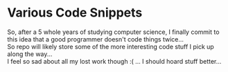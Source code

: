 # Various Code Snippets
So, after a 5 whole years of studying computer science, I finally commit to this idea that a good programmer doesn't code things twice...  
So repo will likely store some of the more interesting code stuff I pick up along the way...  
I feel so sad about all my lost work though :( ... I should hoard stuff better...
